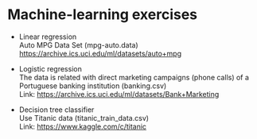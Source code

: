 # Machine-learning exercises
- Linear regression <br>
Auto MPG Data Set (mpg-auto.data) <br>
https://archive.ics.uci.edu/ml/datasets/auto+mpg

- Logistic regression <br>
The data is related with direct marketing campaigns (phone calls) of a Portuguese banking institution (banking.csv) <br>
Link: https://archive.ics.uci.edu/ml/datasets/Bank+Marketing

- Decision tree classifier <br>
Use Titanic data (titanic_train_data.csv) <br>
Link: https://www.kaggle.com/c/titanic
